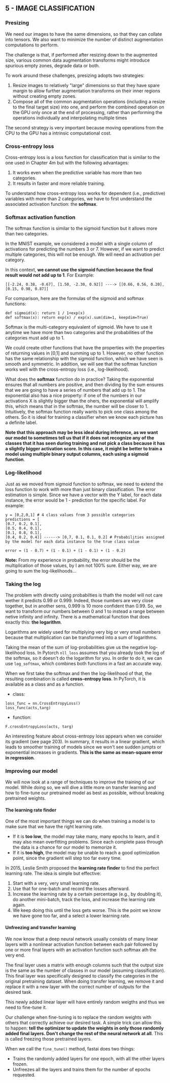 ## 5 - IMAGE CLASSIFICATION

### Presizing

We need our images to have the same dimensions, so that they can collate into tensors. We also want to minimize the number of distinct augmentation computations to perform.

The challenge is that, if performed after resizing down to the augmented size, various common data augmentation transforms might introduce spurious empty zones, degrade data or both.

To work around these challenges, presizing adopts two strategies:

1. Resize images to relatively "large" dimensions so that they have spare margin to allow further augmentation transforms on their inner regions without creating empty zones.
2. Compose all of the common augmentation operations (including a resize to the final target size) into one, and perform the combined operation on the GPU only once at the end of processing, rather than performing the operations individually and interpolating multiple times

The second strategy is very important because moving operations from the CPU to the GPU has a intrinsic computational cost.

### Cross-entropy loss
Cross-entropy loss is a loss function for classification that is similar to the one used in Chapter 4m but with the following advantages:

1. It works even when the predictive variable has more than two categories.
2. It results in faster and more reliable training.

To understand how cross-entropy loss works for dependent (i.e., predictive) variables with more than 2 categories, we have to first understand the associated activation function: the **softmax**.

### Softmax activation function
The softmax function is similar to the sigmoid function but it allows more than two categories.

In the MNIST example, we considered a model with a single column of activations for predicting the numbers 3 or 7. However, if we want to predict multiple categories, this will not be enough. We will need an activation per category.

In this context, **we cannot use the sigmoid function because the final result would not add up to 1**. For Example:

```
[[-2.24, 0.38, -0.67], [1.50, -2.30, 0.92]] ----> [[0.66, 0.56, 0.20], [0.15, 0.98, 0.87]]
```

For comparison, here are the formulas of the sigmoid and softmax functions:

```
def sigmoid(x): return 1 / 1+exp(x)
def softmax(x): return exp(x) / exp(x).sum(dim=1, keepdim=True)
```

Softmax is the multi-category equivalent of sigmoid. We have to use it anytime we have more than two categories and the probabilities of the categories must add up to 1.

We could create other functions that have the properties with the properties of returning values in [0,1] and summing up to 1. However, no other function has the same relationship with the sigmoid function, which we have seen is smooth and symmetric. In addition, we will see that the softmax function works well with the cross-entropy loss (i.e., log-likelihood).

What does the **softmax** function do in practice? Taking the exponential ensures that all numbers are positive, and then dividing by the sum ensures that we are going to have a series of numbers that add up to 1. The exponential also has a nice property: if one of the numbers in our activations X is slightly bigger than the ohers, the exponential will amplify this, which means that in the softmax, the number will be closer to 1. Intuitively, the softmax function really wants to pick one class among the others. So it is ideal for training a classifier when we know each picture has a definite label.

**Note that this approach may be less ideal during inference, as we want our model to sometimes tell us that if it does not recognize any of the classes that it has seen during training and not pick a class because it has a slightly bigger activation score. In this case, it might be better to train a model using multiple binary output columns, each using a sigmoid function**.

### Log-likelihood

Just as we moved from sigmoid function to softmax, we need to extend the loss function to work with more than just binary classification. The error estimation is simple. Since we have a vector with the Y label, for each data instance, the error would be 1 - prediction for the specific label. For example:

```
y = [0,2,0,1] # 4 class values from 3 possible categories
predictions = [
[0.7, 0.2, 0.1], 
[0.5, 0.4, 0.1], 
[0.1, 0.8, 0.1], 
[0.4, 0.2, 0.4]] ------> [0,7, 0.1, 0.1, 0.2] # Probabilities assigned by the model for each data instance to the true class value

error = (1 - 0.7) + (1 - 0.1) + (1 - 0.1) + (1 - 0.2)
```

**Note:** From my experience in probability, the error should be the multiplication of those values, by I am not 100% sure. Either way, we are going to sum the log-likelihoods...

### Taking the log
The problem with directly using probabilties is thath the model will not care wether it predicts 0.99 or 0.999. Indeed, those numbers are very close together, but in another sens, 0.999 is 10 more confident than 0.99. So, we want to transform our numbers between 0 and 1 to instead a range between netive infinity and infinity. There is a mathematical function that does exactly this: **the logarithm**.

Logarithms are widely used for multiplying very big or very small numbers because that multiplication can be transformed into a sum of logarithms.

Taking the mean of the sum of log-probabilities give us the negative log-likelihood loss. In Pytorch <code>nll_loss</code> assumes that you already took the log of the softmax, so it doesn't do the logarithm for you. In order to do it, we can use <code>log_softmax</code>, which combines  both functions in a fast an accurate way.

When we first take the softmax and then the log-likelihood of that, the resulting combination is called **cross-entropy loss**. In PyTorch, it is available as a class and as a function.
* class:
```
loss_func = nn.CrossEntropyLoss()
loss_func(acts,targ)
```
* function:
```
F.crossEntropyLoss(acts, targ)
```

An interesting feature about cross-entropy loss appears when we consider its gradient (see page 203). In summary, it results in a linear gradient, which leads to smoother training of models since we won't see sudden jumpts or exponential increases in gradients. **This is the same as mean-square error in regression**.

### Improving our model

We will now look at a range of techniques to improve the training of our model. While doing so, we will dive a little more on transfer learning and how to fine-tune our pretrained model as best as possible, without breaking pretrained weights.

#### The learning rate finder

One of the most important things we can do when training a model is to make sure that we have the right learning rate.

* If it is **too low**, the model may take many, many epochs to learn, and it may also mean overfitting problems. Since each complete pass through the data is a chance for our model to memorize it.
* If it is **too high**, the model may be unable to reach a good optimization point, since the gradient will step too far every time.

In 2015, Leslie Smith proposed the **learning rate finder** to find the perfect learning rate. The idea is simple but effective:
1. Start with a very, very small learning rate.
2. Use that for one-batch and record the losses afterward.
3. Increase the learning rate by a certain percentage (e.g., by doubling it), do another mini-batch, track the loss, and increase the learning rate again.
4. We keep doing this until the loss gets worse. This is the point we know we have gone too far, and a select a lower learning rate.

#### Unfreezing and transfer learning

We now know that a deep neural network usually consists of many linear layers with a nonlinear activation function between each pair followed by one or more final layers with an activation function such softmax ath the very end.

The final layer uses a matrix with enough columns such that the output size is the same as the number of classes in our model (assuming classification). This final layer was specifically designed to classify the categories in the original pretraining dataset. When doing transfer learning, we remove it and replace it with a new layer with the correct number of outputs for the desired task.

This newly added linear layer will have entirely random weigths and thus we need to fine-tune it.

Our challenge when fine-tuning is to replace the random weights with  others that correctly achieve our desired task. A simple trick can allow this to happen: **tell the optimizer to update the weights in only those randomly added final layers. Don't change the rest of the neural network at all**. This is called freezing those pretrained layers.

When we call the <code>fine_tune()</code> method, fastai does two things:
* Trains the randomly added layers for one epoch, with all the other layers frozen.
* Unfreezes all the layers and trains them for the number of epochs requested.




